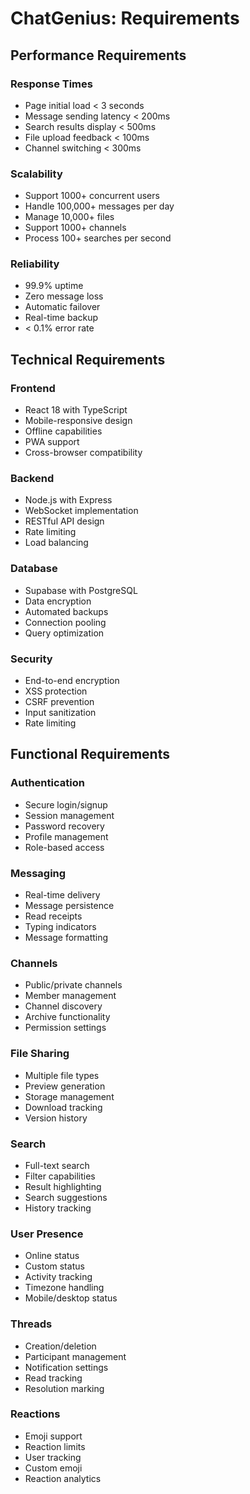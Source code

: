 # ChatGenius: Requirements

## Performance Requirements

### Response Times
- Page initial load < 3 seconds
- Message sending latency < 200ms
- Search results display < 500ms
- File upload feedback < 100ms
- Channel switching < 300ms

### Scalability
- Support 1000+ concurrent users
- Handle 100,000+ messages per day
- Manage 10,000+ files
- Support 1000+ channels
- Process 100+ searches per second

### Reliability
- 99.9% uptime
- Zero message loss
- Automatic failover
- Real-time backup
- < 0.1% error rate

## Technical Requirements

### Frontend
- React 18 with TypeScript
- Mobile-responsive design
- Offline capabilities
- PWA support
- Cross-browser compatibility

### Backend
- Node.js with Express
- WebSocket implementation
- RESTful API design
- Rate limiting
- Load balancing

### Database
- Supabase with PostgreSQL
- Data encryption
- Automated backups
- Connection pooling
- Query optimization

### Security
- End-to-end encryption
- XSS protection
- CSRF prevention
- Input sanitization
- Rate limiting

## Functional Requirements

### Authentication
- Secure login/signup
- Session management
- Password recovery
- Profile management
- Role-based access

### Messaging
- Real-time delivery
- Message persistence
- Read receipts
- Typing indicators
- Message formatting

### Channels
- Public/private channels
- Member management
- Channel discovery
- Archive functionality
- Permission settings

### File Sharing
- Multiple file types
- Preview generation
- Storage management
- Download tracking
- Version history

### Search
- Full-text search
- Filter capabilities
- Result highlighting
- Search suggestions
- History tracking

### User Presence
- Online status
- Custom status
- Activity tracking
- Timezone handling
- Mobile/desktop status

### Threads
- Creation/deletion
- Participant management
- Notification settings
- Read tracking
- Resolution marking

### Reactions
- Emoji support
- Reaction limits
- User tracking
- Custom emoji
- Reaction analytics